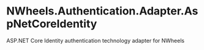 # NWheels.Authentication.Adapter.AspNetCoreIdentity
ASP.NET Core Identity authentication technology adapter for NWheels
